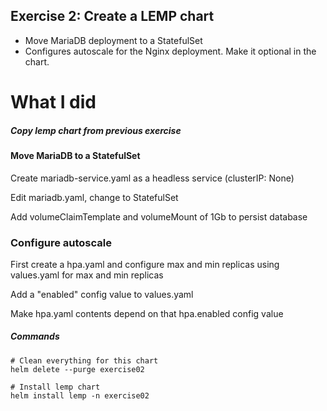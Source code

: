 ## Exercise 2: Create a LEMP chart
- Move MariaDB deployment to a StatefulSet
- Configures autoscale for the Nginx deployment. Make it optional in the chart.

# What I did

##### Copy lemp chart from previous exercise


####  Move MariaDB to a StatefulSet

Create mariadb-service.yaml as a headless service (clusterIP: None)

Edit mariadb.yaml, change to StatefulSet

Add volumeClaimTemplate and volumeMount of 1Gb to persist database

### Configure autoscale

First create a hpa.yaml and configure max and min replicas using values.yaml for max and min replicas

Add a "enabled" config value to values.yaml

Make hpa.yaml contents depend on that hpa.enabled config value

##### Commands
```
# Clean everything for this chart
helm delete --purge exercise02

# Install lemp chart
helm install lemp -n exercise02
```



